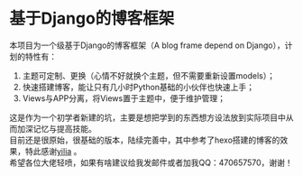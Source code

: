 # 基于Django的博客框架  

本项目为一个级基于Django的博客框架（A blog frame depend on Django），计划的特性有：  
1. 主题可定制、更换（心情不好就换个主题，但不需要重新设置models）；
2. 快速搭建博客，能让只有几小时Python基础的小伙伴也快速上手；
3. Views与APP分离，将Views置于主题中，便于维护管理；  

这是作为一个初学者新建的坑，主要是想把学到的东西想方设法放到实际项目中从而加深记忆与提高技能。  
目前还是很原始，很基础的版本，陆续完善中，其中参考了hexo搭建的博客的效果，特此感谢[yilia](https://github.com/litten/hexo-theme-yilia.git) 。  
希望各位大佬轻喷，如果有啥建议给我发邮件或者加我QQ：470657570，谢谢！
